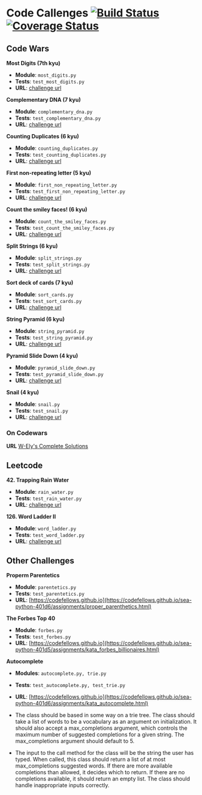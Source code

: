 # Code Callenges [![Build Status](https://travis-ci.org/W-Ely/code-challenges.svg?branch=master)](https://travis-ci.org/W-Ely/code-challenges) [![Coverage Status](https://coveralls.io/repos/github/W-Ely/code-challenges/badge.svg?branch=master)](https://coveralls.io/github/W-Ely/code-challenges?branch=master)

## Code Wars

**Most Digits (7th kyu)**

- **Module**: `most_digits.py`
- **Tests**: `test_most_digits.py`
- **URL**: [challenge url](https://www.codewars.com/kata/515de9ae9dcfc28eb6000001)


**Complementary DNA (7 kyu)**

- **Module**: `complementary_dna.py`
- **Tests**: `test_complementary_dna.py`
- **URL**: [challenge url](https://www.codewars.com/kata/554e4a2f232cdd87d9000038)


**Counting Duplicates (6 kyu)**

- **Module**: `counting_duplicates.py`
- **Tests**: `test_counting_duplicates.py`
- **URL**: [challenge url](https://www.codewars.com/kata/54bf1c2cd5b56cc47f0007a1)

**First non-repeating letter (5 kyu)**

- **Module**: `first_non_repeating_letter.py`
- **Tests**: `test_first_non_repeating_letter.py`
- **URL**: [challenge url](https://www.codewars.com/kata/52bc74d4ac05d0945d00054e)

**Count the smiley faces! (6 kyu)**

- **Module**: `count_the_smiley_faces.py`
- **Tests**: `test_count_the_smiley_faces.py`
- **URL**: [challenge url](https://www.codewars.com/kata/583203e6eb35d7980400002a)

**Split Strings (6 kyu)**

- **Module**: `split_strings.py`
- **Tests**: `test_split_strings.py`
- **URL**: [challenge url](https://www.codewars.com/kata/515de9ae9dcfc28eb6000001)

**Sort deck of cards (7 kyu)**

- **Module**: `sort_cards.py`
- **Tests**: `test_sort_cards.py`
- **URL**: [challenge url](https://www.codewars.com/kata/sort-deck-of-cards/train/python)


**String Pyramid (6 kyu)**

- **Module**: `string_pyramid.py`
- **Tests**: `test_string_pyramid.py`
- **URL**: [challenge url](http://www.codewars.com/kata/string-pyramid/train/python)


**Pyramid Slide Down (4 kyu)**

- **Module**: `pyramid_slide_down.py`
- **Tests**: `test_pyramid_slide_down.py`
- **URL**: [challenge url](https://www.codewars.com/kata/pyramid-slide-down/train/python)


**Snail (4 kyu)**

- **Module**: `snail.py`
- **Tests**: `test_snail.py`
- **URL**: [challenge url](https://www.codewars.com/kata/521c2db8ddc89b9b7a0000c1/solutions/python)


### On Codewars
**URL** [W-Ely's Complete Solutions](https://www.codewars.com/users/W-Ely/completed_solutions)


## Leetcode

**42. Trapping Rain Water**

- **Module**: `rain_water.py`
- **Tests**: `test_rain_water.py`
- **URL**: [challenge url](https://leetcode.com/problems/trapping-rain-water/description/)

**126. Word Ladder II**

- **Module**: `word_ladder.py`
- **Tests**: `test_word_ladder.py`
- **URL**: [challenge url](https://leetcode.com/problems/word-ladder-ii/description/)

## Other Challenges

**Properm Parentetics**

- **Module**: `parentetics.py`
- **Tests**: `test_parentetics.py`
- **URL**: [https://codefellows.github.io](https://codefellows.github.io/sea-python-401d6/assignments/proper_parenthetics.html)


**The Forbes Top 40**

- **Module**: `forbes.py`
- **Tests**: `test_forbes.py`
- **URL**: [https://codefellows.github.io](https://codefellows.github.io/sea-python-401d5/assignments/kata_forbes_billionaires.html)


**Autocomplete**

- **Modules**: `autocomplete.py, trie.py`
- **Tests**: `test_autocomplete.py, test_trie.py`
- **URL**: [https://codefellows.github.io](https://codefellows.github.io/sea-python-401d6/assignments/kata_autocomplete.html)

- The class should be based in some way on a trie tree. The class should take a list of words to be a vocabulary as an argument on initialization. It should also accept a max_completions argument, which controls the maximum number of suggested completions for a given string. The max_completions argument should default to 5.

- The input to the call method for the class will be the string the user has typed. When called, this class should return a list of at most max_completions suggested words. If there are more available completions than allowed, it decides which to return. If there are no completions available, it should return an empty list. The class should handle inappropriate inputs correctly.
